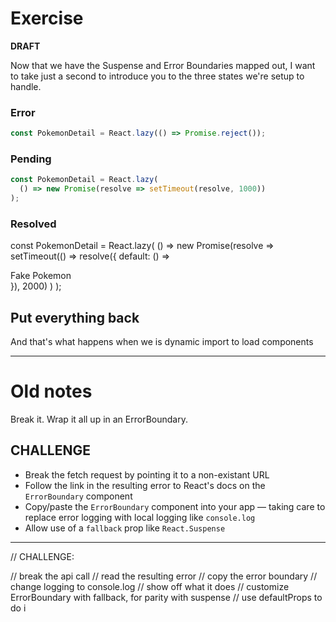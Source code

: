 # Exercise

**DRAFT**

Now that we have the Suspense and Error Boundaries mapped out,
I want to take just a second to introduce you to the three states we're setup to handle.

### Error

```js
const PokemonDetail = React.lazy(() => Promise.reject());
```

### Pending

```js
const PokemonDetail = React.lazy(
  () => new Promise(resolve => setTimeout(resolve, 1000))
);
```

### Resolved

const PokemonDetail = React.lazy(
() =>
new Promise(resolve =>
setTimeout(() => resolve({ default: () => <div>Fake Pokemon</div> }), 2000)
)
);

## Put everything back

And that's what happens when we is dynamic import to load components

---

# Old notes

Break it.
Wrap it all up in an ErrorBoundary.

## CHALLENGE

- Break the fetch request by pointing it to a non-existant URL
- Follow the link in the resulting error to React's docs on the `ErrorBoundary` component
- Copy/paste the `ErrorBoundary` component into your app — taking care to replace error logging with local logging like `console.log`
- Allow use of a `fallback` prop like `React.Suspense`

---

// CHALLENGE:

// break the api call
// read the resulting error
// copy the error boundary
// change logging to console.log
// show off what it does
// customize ErrorBoundary with fallback, for parity with suspense
// use defaultProps to do i
